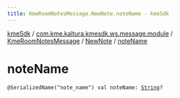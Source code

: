 ```yaml
---
title: KmeRoomNotesMessage.NewNote.noteName - kmeSdk
---
```


[kmeSdk](../../../index.html) / [com.kme.kaltura.kmesdk.ws.message.module](../../index.html) / [KmeRoomNotesMessage](../index.html) / [NewNote](index.html) / [noteName](./note-name.html)

# noteName

`@SerializedName("note_name") val noteName: `[`String`](https://kotlinlang.org/api/latest/jvm/stdlib/kotlin/-string/index.html)`?`